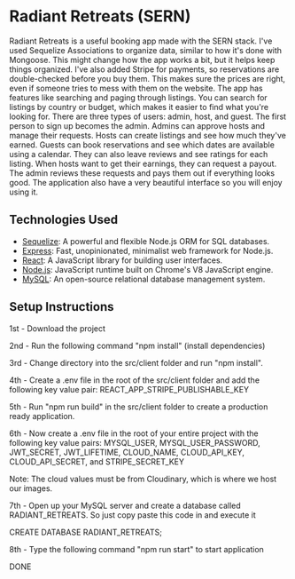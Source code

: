 # Radiant Retreats (SERN)

Radiant Retreats is a useful booking app made with the SERN stack. I've used Sequelize Associations to organize data, similar to how it's done with Mongoose. This might change how the app works a bit, but it helps keep things organized. I've also added Stripe for payments, so reservations are double-checked before you buy them. This makes sure the prices are right, even if someone tries to mess with them on the website. The app has features like searching and paging through listings. You can search for listings by country or budget, which makes it easier to find what you're looking for. There are three types of users: admin, host, and guest. The first person to sign up becomes the admin. Admins can approve hosts and manage their requests. Hosts can create listings and see how much they've earned. Guests can book reservations and see which dates are available using a calendar. They can also leave reviews and see ratings for each listing. When hosts want to get their earnings, they can request a payout. The admin reviews these requests and pays them out if everything looks good. The application also have a very beautiful interface so you will enjoy using it.

## Technologies Used

- [Sequelize](https://sequelize.org/): A powerful and flexible Node.js ORM for SQL databases.
- [Express](https://expressjs.com/): Fast, unopinionated, minimalist web framework for Node.js.
- [React](https://reactjs.org/): A JavaScript library for building user interfaces.
- [Node.js](https://nodejs.org/): JavaScript runtime built on Chrome's V8 JavaScript engine.
- [MySQL](https://www.mysql.com/): An open-source relational database management system.

## Setup Instructions

1st - Download the project

2nd - Run the following command "npm install" (install dependencies)

3rd - Change directory into the src/client folder and run "npm install".

4th - Create a .env file in the root of the src/client folder and add the following key value pair: REACT_APP_STRIPE_PUBLISHABLE_KEY

5th - Run "npm run build" in the src/client folder to create a production ready application.

6th - Now create a .env file in the root of your entire project with the following key value pairs: MYSQL_USER, MYSQL_USER_PASSWORD, JWT_SECRET, JWT_LIFETIME, CLOUD_NAME, CLOUD_API_KEY, CLOUD_API_SECRET, and STRIPE_SECRET_KEY

Note: The cloud values must be from Cloudinary, which is where we host our images.

7th - Open up your MySQL server and create a database called RADIANT_RETREATS. So just copy paste this code in and execute it

CREATE DATABASE RADIANT_RETREATS;

8th - Type the following command "npm run start" to start application

DONE